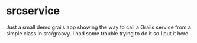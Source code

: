 # srcservice


Just a small demo grails app showing the way to call a Grails service from a simple class in src/groovy.  I had some trouble trying to do it so I put it here


